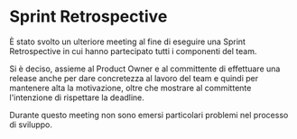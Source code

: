 # Sprint Retrospective

È stato svolto un ulteriore meeting al fine di eseguire una Sprint Retrospective in cui hanno partecipato tutti i componenti del team.

Si è deciso, assieme al Product Owner e al committente di effettuare una release anche per dare concretezza al lavoro del team e quindi per mantenere alta la motivazione, oltre che mostrare al committente l'intenzione di rispettare la deadline.

Durante questo meeting non sono emersi particolari problemi nel processo di sviluppo.